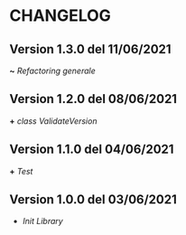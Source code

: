 # CHANGELOG

## Version 1.3.0 del 11/06/2021

**~** _Refactoring generale_

## Version 1.2.0 del 08/06/2021

**+** _class ValidateVersion_

## Version 1.1.0 del 04/06/2021

**+** _Test_

## Version 1.0.0 del 03/06/2021

- _Init Library_